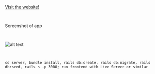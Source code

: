 [Visit the website!](https://determined-bartik-aa0fab.netlify.app/)

<br /> 

Screenshot of app

<br />

![alt text](https://i.imgur.com/9X2VLxv.png)

<br />

`cd server, bundle install, rails db:create, rails db:migrate, rails db:seed, rails s -p 3000; run frontend with Live Server or similar` 
